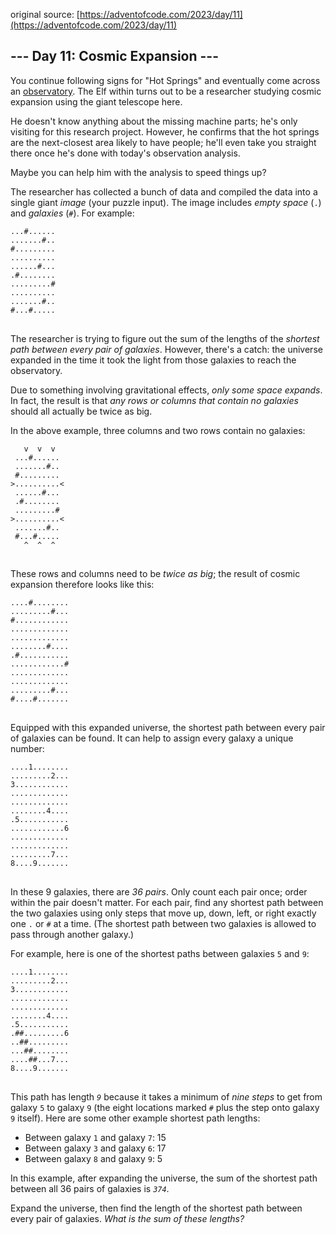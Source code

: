 original source: [https://adventofcode.com/2023/day/11](https://adventofcode.com/2023/day/11)
## --- Day 11: Cosmic Expansion ---
You continue following signs for "Hot Springs" and eventually come across an [observatory](https://en.wikipedia.org/wiki/Observatory). The Elf within turns out to be a researcher studying cosmic expansion using the giant telescope here.

He doesn't know anything about the missing machine parts; he's only visiting for this research project. However, he confirms that the hot springs are the next-closest area likely to have people; he'll even take you straight there once he's done with today's observation analysis.

Maybe you can help him with the analysis to speed things up?

The researcher has collected a bunch of data and compiled the data into a single giant <em>image</em> (your puzzle input). The image includes <em>empty space</em> (<code>.</code>) and <em>galaxies</em> (<code>#</code>). For example:

<pre>
<code>...#......
.......#..
#.........
..........
......#...
.#........
.........#
..........
.......#..
#...#.....
</code>
</pre>

The researcher is trying to figure out the sum of the lengths of the <em>shortest path between every pair of galaxies</em>. However, there's a catch: the universe expanded in the time it took the light from those galaxies to reach the observatory.

Due to something involving gravitational effects, <em>only some space expands</em>. In fact, the result is that <em>any rows or columns that contain no galaxies</em> should all actually be twice as big.

In the above example, three columns and two rows contain no galaxies:

<pre>
<code>   v  v  v
 ...#......
 .......#..
 #.........
>..........<
 ......#...
 .#........
 .........#
>..........<
 .......#..
 #...#.....
   ^  ^  ^
</code>
</pre>

These rows and columns need to be <em>twice as big</em>; the result of cosmic expansion therefore looks like this:

<pre>
<code>....#........
.........#...
#............
.............
.............
........#....
.#...........
............#
.............
.............
.........#...
#....#.......
</code>
</pre>

Equipped with this expanded universe, the shortest path between every pair of galaxies can be found. It can help to assign every galaxy a unique number:

<pre>
<code>....1........
.........2...
3............
.............
.............
........4....
.5...........
............6
.............
.............
.........7...
8....9.......
</code>
</pre>

In these 9 galaxies, there are <em>36 pairs</em>. Only count each pair once; order within the pair doesn't matter. For each pair, find any shortest path between the two galaxies using only steps that move up, down, left, or right exactly one <code>.</code> or <code>#</code> at a time. (The shortest path between two galaxies is allowed to pass through another galaxy.)

For example, here is one of the shortest paths between galaxies <code>5</code> and <code>9</code>:

<pre>
<code>....1........
.........2...
3............
.............
.............
........4....
.5...........
.##.........6
..##.........
...##........
....##...7...
8....9.......
</code>
</pre>

This path has length <code><em>9</em></code> because it takes a minimum of <em>nine steps</em> to get from galaxy <code>5</code> to galaxy <code>9</code> (the eight locations marked <code>#</code> plus the step onto galaxy <code>9</code> itself). Here are some other example shortest path lengths:


 - Between galaxy <code>1</code> and galaxy <code>7</code>: 15
 - Between galaxy <code>3</code> and galaxy <code>6</code>: 17
 - Between galaxy <code>8</code> and galaxy <code>9</code>: 5

In this example, after expanding the universe, the sum of the shortest path between all 36 pairs of galaxies is <code><em>374</em></code>.

Expand the universe, then find the length of the shortest path between every pair of galaxies. <em>What is the sum of these lengths?</em>



